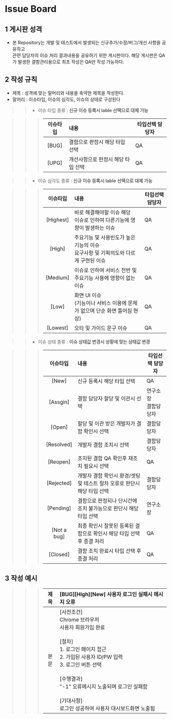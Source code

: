 # Issue Board
  
## 1 게시판 성격  
* 본 Repository는 개발 및 테스트에서 발생되는 신규추가/수정/버그/개선 사항을 공유하고  
관련 담당자의 이슈 처리 결과내용을 공유하기 위한 게시판이다.
해당 게시판은 QA가 발생한 결함관리용으로 최초 작성은 QA만 작성 가능하다.
  
## 2 작성 규칙  
* 제목 : 성격에 맞는 말머리와 내용을 축약한 제목을 작성한다.  
* 말머리 : 이슈타입, 이슈의 심각도, 이슈의 상태로 구성된다
>> * 이슈 타입 종류 : **신규 이슈 등록시 lable 선택으로 대체 가능**

>>> | 이슈타입 | 내용                               | 타입선택 담당자 |
>>> | :------: | :--------------------------------- | --------------- |
>>> |  [BUG]   | 결함으로 판정시 해당 타입 선택     | QA              |
>>> |  [UPG]   | 개선사항으로 판정시 해당 타입 선택 | QA              |

>> * 이슈 심각도 종류 : **신규 이슈 등록시 lable 선택으로 대체 가능**

>>> | 이슈타입  | 내용                                                         | 타입선택 담당자 |
>>> | :-------: | :----------------------------------------------------------- | --------------- |
>>> | [Highest] | 바로 해결해야할 이슈 해당 <br />이슈로 인하여 다른기능에 영향이 발생하는 이슈 | QA              |
>>> |  [High]   | 주요기능 및 사용빈도가 높은 기능의 이슈<br />요구사항 및 기획의도와 다르게 구현된 이슈 | QA              |
>>> | [Medium]  | 이슈로 인하여 서비스 전반 및 주요기능 사용에 영향이 없는 이슈 | QA              |
>>> |   [Low]   | 화면 UI 이슈 <br />(기능이나 서비스 이용에 문제가 없으며 단순 화면 틀어짐 현상) | QA              |
>>> | [Lowest]  | 오타 및 가이드 문구 이슈                                     | QA              |

>> * 이슈 상태 종류 : **이슈 상태값 변경시 상황에 맞는 상태값 변경**

>>> |  이슈타입   | 내용                                                         | 타입선택 담당자          |
>>> | :---------: | :----------------------------------------------------------- | ------------------------ |
>>> |    [New]    | 신규 등록시 해당 타입 선택                                   | QA                       |
>>> |  [Assgin]   | 결함 담당자 할당 및 이관시 선택                              | 연구소장<br />결함담당자 |
>>> |   [Open]    | 할당 및 이관 받은 개발자가 결함 확인시 선택                  | 결함담당자               |
>>> | [Resolved]  | 개발자 결함 조치시 선택                                      | 결함담당자               |
>>> |  [Reopen]   | 조지된 결함 QA 확인후 재조치 필요시 선택                     | QA                       |
>>> | [Rejected]  | 개발자 결함 확인시 환경/셋팅 및 테스트 절차 오류로 판단시 해당 타입 선택 | 결함담당자               |
>>> |  [Pending]  | 결함으로 판정되나 단시간에 조치 불가능으로 판단시 해당 타입 선택 | 연구소장                 |
>>> | [Not a bug] | 최종 확인시 잘못된 등록된 결함으로 확인시 해당 타입 선택 후 종결 처리 | QA                       |
>>> |  [Closed]   | 결함 조치 완료시 타입 선택 후 종결 처리                      | QA                       |

## 3 작성 예시  

>>> | 제목 | [BUG][High][New] 사용자 로그인 실패시 메시지 오류            |
>>> | :--: | :----------------------------------------------------------- |
>>> | 본문 | [사전조건]  <br/>Chrome 브라우저<br/>사용자 회원가입 완료<br/><br />[절차]  <br/>1. 로그인 페이지 접근<br/>2. 가입된 사용자 ID/PW 입력<br/>3. 로그인 버튼 선택<br/><br />[수행결과]<br/>"-1" 오류메시지 노출되며 로그인 실패함 <br/><br />[기대사항]<br/>로그인 성공하여 사용자 대시보드화면 노출됨 |



